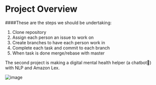 # Project Overview
####These are the steps we should be undertaking:
1. Clone repository
2. Assign each person an issue to work on
3. Create branches to have each person work in
4. Complete each task and commit to each branch
5. When task is done merge/rebase with master


The second project is making a digital mental health helper (a chatbot:robot:) with NLP and Amazon Lex.

![image](https://i.imgflip.com/lrihf.jpg)